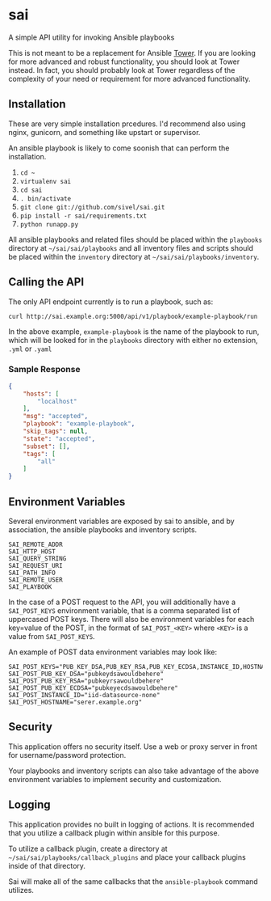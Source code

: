 # sai

A simple API utility for invoking Ansible playbooks

This is not meant to be a replacement for Ansible [Tower](http://www.ansible.com/ansible-tower). If you are looking for more advanced and robust functionality, you should look at Tower instead. In fact, you should probably look at Tower regardless of the complexity of your need or requirement for more advanced functionality.

## Installation

These are very simple installation prcedures.  I'd recommend also using nginx, gunicorn, and something like upstart or supervisor.

An ansible playbook is likely to come soonish that can perform the installation.

1. `cd ~`
1. `virtualenv sai`
1. `cd sai`
1. `. bin/activate`
1. `git clone git://github.com/sivel/sai.git`
1. `pip install -r sai/requirements.txt`
1. `python runapp.py`

All ansible playbooks and related files should be placed within the `playbooks` directory at `~/sai/sai/playbooks` and all inventory files and scripts should be placed within the `inventory` directory at `~/sai/sai/playbooks/inventory`.

## Calling the API

The only API endpoint currently is to run a playbook, such as:

`curl http://sai.example.org:5000/api/v1/playbook/example-playbook/run`

In the above example, `example-playbook` is the name of the playbook to run, which will be looked for in the `playbooks` directory with either no extension, `.yml` or `.yaml`

### Sample Response

```json
{
    "hosts": [
        "localhost"
    ],
    "msg": "accepted",
    "playbook": "example-playbook",
    "skip_tags": null,
    "state": "accepted",
    "subset": [],
    "tags": [
        "all"
    ]
}
```

## Environment Variables

Several environment variables are exposed by sai to ansible, and by association, the ansible playbooks and inventory scripts.

```
SAI_REMOTE_ADDR
SAI_HTTP_HOST
SAI_QUERY_STRING
SAI_REQUEST_URI
SAI_PATH_INFO
SAI_REMOTE_USER
SAI_PLAYBOOK
```

In the case of a POST request to the API, you will additionally have a `SAI_POST_KEYS` environment variable, that is a comma separated list of uppercased POST keys.  There will also be environment variables for each key=value of the POST, in the format of `SAI_POST_<KEY>` where `<KEY>` is a value from `SAI_POST_KEYS`.

An example of POST data environment variables may look like:

```
SAI_POST_KEYS="PUB_KEY_DSA,PUB_KEY_RSA,PUB_KEY_ECDSA,INSTANCE_ID,HOSTNAME"
SAI_POST_PUB_KEY_DSA="pubkeydsawouldbehere"
SAI_POST_PUB_KEY_RSA="pubkeyrsawouldbehere"
SAI_POST_PUB_KEY_ECDSA="pubkeyecdsawouldbehere"
SAI_POST_INSTANCE_ID="iid-datasource-none"
SAI_POST_HOSTNAME="serer.example.org"
```

## Security

This application offers no security itself.  Use a web or proxy server in front for username/password protection.

Your playbooks and inventory scripts can also take advantage of the above environment variables to implement security and customization.

## Logging

This application provides no built in logging of actions.  It is recommended that you utilize a callback plugin within ansible for this purpose.

To utilize a callback plugin, create a directory at `~/sai/sai/playbooks/callback_plugins` and place your callback plugins inside of that directory.

Sai will make all of the same callbacks that the `ansible-playbook` command utilizes.
